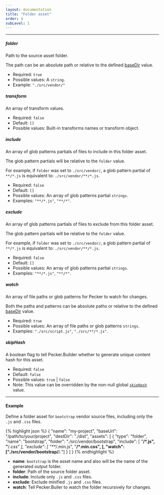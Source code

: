 ```yaml
---
layout: documentation
title: "Folder asset"
order: 4
subLevel: 1
---
```


----

##### folder
Path to the source asset folder.

The path can be an absolute path or relative to the defined [baseDir]({{site.url}}{{site.baseurl}}/configurations/general/#basedir) value.

* Required: `true`
* Possible values: A `string`.
* Example: `"./src/vendor/"`

##### transform
An array of transform values.

* Required: `false`
* Default: `[]`
* Possible values: Built-in transforms names or transform object.

##### include
An array of glob patterns partials of files to include in this folder asset.

The glob pattern partials will be relative to the `folder` value.

For example, if `folder` was set to `./src/vendor/`, a glob pattern partial of `**/*.js` is equivalent to:
`./src/vendor/**/*.js`.

* Required: `false`
* Default: `[]`
* Possible values: An array of glob patterns partial `strings`.
* Examples: `"**/*.js"`, `"**/*"`.

##### exclude
An array of glob patterns partials of files to exclude from this folder asset.

The glob pattern partials will be relative to the `folder` value.

For example, if `folder` was set to `./src/vendor/`, a glob pattern partial of `**/*.js` is equivalent to:
`./src/vendor/**/*.js`.

* Required: `false`
* Default: `[]`
* Possible values: An array of glob patterns partial `strings`.
* Examples: `"**/*.js"`, `"**/*"`.


##### watch
An array of file paths or glob patterns for Pecker to watch for changes.

Both the paths and patterns can be absolute paths or relative to the defined [baseDir]({{site.url}}{{site.baseurl}}/configurations/general/#basedir) value.

* Required: `true`
* Possible values: An array of file paths or glob patterns `strings`.
* Examples: `"./src/script.js"`, `"./src/**/*.js"`.


##### skipHash
A boolean flag to tell Pecker.Builder whether to generate unique content hash for this asset.

* Required: `false`
* Default: `false`
* Possible values: `true` | `false`
* Note: This value can be overridden by the non-null global [`skipHash`]({{site.url}}{{site.baseurl}}/configurations/general/#skiphash) value.

----

#### Example
Define a folder asset for `bootstrap` vendor source files, including only the `.js` and `.css` files.

{% highlight json %}
{
  "name": "my-project",
  "baseUrl": "/path/to/your/project",
  "destDir": "./dist",
  "assets": [
    {
      "type": "folder",
      "name": "bootstrap",
      "folder": "./src/vendor/bootstrap",
      "include": [
        "**/*.js",
        "**/*.css"
      ],
      "exclude": [
        "**/*.min.js",
        "**/*.min.css",
      ],
      "watch": ["./src/vendor/bootstrap/**/*.*"]
    }
  ]
}
{% endhighlight %}

* **name**: `bootstrap` is the asset name and also will be the name of the generated output folder.
* **folder**: Path of the source folder asset.
* **include**: Include only `.js` and `.css` files.
* **exclude**: Exclude minified `.js` and `.css` files.
* **watch**: Tell Pecker.Builer to watch the folder recursively for changes.